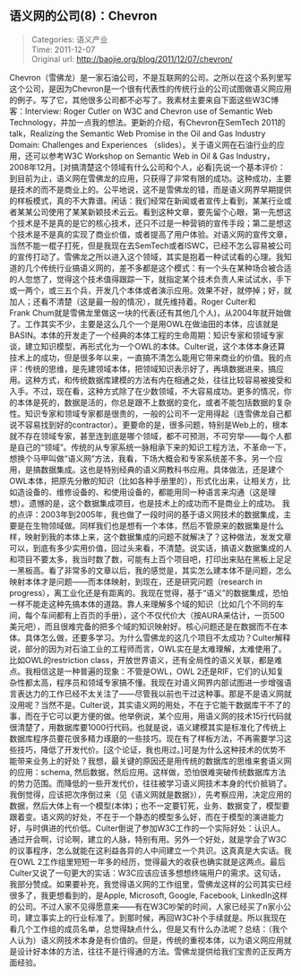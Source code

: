 语义网的公司(8)：Chevron
---
    
> Categories: 语义产业  
> Time: 2011-12-07  
> Original url: <http://baojie.org/blog/2011/12/07/chevron/>
    
Chevron（雪佛龙）是一家石油公司，不是互联网的公司。之所以在这个系列里写这个公司，是因为Chevron是一个很有代表性的传统行业的公司试图做语义网应用的例子。写了它，其他很多公司都不必写了。我素材主要来自下面这些W3C博客：Interview: Roger Cutler on W3C and Chevron use of Semantic Web Technology，并加一点我的想法。更新的介绍，有Chevron在SemTech 2011的talk，Realizing the Semantic Web Promise in the Oil and Gas Industry Domain: Challenges and Experiences （slides）。关于语义网在石油行业的应用，还可以参考W3C Workshop on Semantic Web in Oil & Gas Industry，2008年12月。[对搞清楚这个领域有什么公司和个人，必看]先说一个基本评价：到目前为止，语义网在雪佛龙的应用，只获得了非常有限的成功。这种成功，主要是技术的而不是商业上的。公平地说，这不是雪佛龙的错，而是语义网界早期提供的样板模式，真的不大靠谱。闲话：我们经常在新闻或者宣传上看到，某某行业或者某某公司使用了某某新颖技术云云。看到这种文章，要先留个心眼，第一先想这个技术是不是真的是它的核心技术，还只不过是一种营销的宣传手段；第二是想这个技术是不是真的实现了商业价值，或者提高了用户体验。对语义网的宣传文章，当然不能一棍子打死，但是我现在去SemTech或者ISWC，已经不怎么容易被公司的宣传打动了。雪佛龙之所以进入这个领域，其实是抱着一种试试看的心理。我知道的几个传统行业搞语义网的，差不多都是这个模式：有一个头在某种场合被合适的人忽悠了，觉得这个技术值得跟踪一下，就指定某个技术负责人来试试水，手下或一两个，或三五个兵，开发几个本体或者演示应用。效果不好，就停掉；好，就加人；还看不清楚（这是最一般的情况），就先维持着。Roger Culter和Frank Chum就是雪佛龙里做这一块的代表(还有其他几个人)，从2004年就开始做了。工作其实不少，主要是这么几个一个是用OWL在做油田的本体，应该就是BASIN。本体的开发走了一个经典的本体工程的生命周期：知识专家和领域专家谈，建立知识模型，再形式化为一个OWL的本体。Culter说，这个本体本身还算技术上的成功，但是很多年以来，一直搞不清怎么能用它带来商业的价值。我的点评：传统的思维，是先建领域本体，把领域知识表示好了，再填数据进来，搞应用。这种方式，和传统数据库建模的方法有内在相通之处，往往比较容易被接受和入手。不过，现在看，这种方式除了在少数领域，不大容易成功。更多的情况，你的本体是死的，数据是活的，你总是跟不上数据的变化，或者不能包括数据的复杂性。知识专家和领域专家都是很贵的，一般的公司不一定用得起（连雪佛龙自己都说不容易找到好的contractor）。更要命的是，很多问题，特别是Web上的，根本就不存在领域专家，甚至连到底是哪个领域，都不可预测，不可穷举——每个人都是自己的“领域”。传统的从专家系统一脉相承下来的知识工程方法，不革命一下，想换个马甲叫做“语义网”方法，我看，下场大概会和专家系统差不多。另一个应用，是搞数据集成。这也是特别经典的语义网教科书应用。具体做法，还是建个OWL本体，把原先分散的知识（比如各种手册里的），形式化出来，让相关方，比如造设备的、维修设备的、和使用设备的，都能用同一种语言来沟通（这是理想）。遗憾的是，这个数据集成项目，也是技术上的成功而不是商业上的成功。     我的点评：2003年到2005年，我也做了一段时间的基于语义网技术的数据集成，主要是在生物领域做。同样我们也是想有一个本体，然后不管原来的数据集是什么样，映射到我的本体上来，这个数据集成的问题不就解决了？这种做法，发发文章可以，到底有多少实用价值，回过头来看，不清楚。说实话，搞语义数据集成的人和项目不要太多，我当时数了数，可能有上百个项目吧，打印出来贴在黑板上足足一黑板高。看了非常多的文章以后，我的感觉是，其实怎么建本体不是问题，怎么映射本体才是问题——而本体映射，到现在，还是研究问题（research in progress），离工业化还是有距离的。我现在觉得，基于“语义”的数据集成，恐怕一样不能走这种先搞本体的道路。靠人来理解多个域的知识（比如几个不同的车间，每个车间都有上百页的手册），这个不仅代价大（按AURA来估计，一页500美元吧），而且很难完备的把多个域的知识映射好。核心问题还是在数据而不在本体。具体怎么做，还要多学习。为什么雪佛龙的这几个项目不太成功？Culter解释说，部分的因为对石油工业的工程师而言，OWL实在是太难理解，太难使用了。比如OWL的restriction class，开放世界语义，还有全局性的语义关联，都是难点。我相信这是一种普遍的现象：不管是OWL，OWL 2还是RIF，它们的认知复杂性都太高，程序员和领域专家搞不懂。我现在对语义网界内部试图进一步增强语言表达力的工作已经不太关注了——尽管我以前也干过这种事。那是不是语义网就没用呢？当然不是。Culter说，其实语义网的用处，不在于它能干数据库干不了的事，而在于它可以更方便的做。他举例说，某个应用，用语义网的技术15行代码就很清楚了，用数据库要1000行代码。也就是说，语义建模其实是标准化了传统上数据库程序员要花很多精力琢磨的一些技巧。现在有了样板方法，不再需要学习这些技巧，降低了开发代价。[这个论证，我也用过。]可是为什么这种技术的优势不能带来业务上的好处？我想，最关键的原因还是用传统的数据库的思维来套语义网的应用：schema, 然后数据，然后应用。这样做，恐怕很难突破传统数据库方法的势力范围。而降低的一些开发代价，往往被学习语义网技术本身的代价抵销了。我倒觉得，应该把次序倒过来（见《语义网就是数据》），先考察应用，决定应用的数据，然后大体上有一个模型(本体)；也不一定要钉死，业务、数据变了，模型要跟着变。语义网的好处，不在于一个静态的模型多么好，而在于模型的演进能力好，与时俱进的代价低。Culter倒说了参加W3C工作的一个实际好处：认识人。通过开会啊，讨论啊，建立的人脉，特别有用。另外一个好处，就是学会了W3C的议事程序，怎么就能在这利益各异的人中间建立一个共识。这真真是大实话。我在OWL 2工作组里短短一年多的经历，觉得最大的收获也确实就是这两点。最后Culter又说了一句更大的实话：W3C应该应该多想想终端用户的需求。这句话，我部分赞成。如果要补充，我觉得语义网的工作组里，雪佛龙这样的公司其实已经很多了，我更想看到的，是Apple, Microsoft, Google, Facebook, LinkedIn这样的公司。不过人家不见得愿意来——有在W3C吵架的时间，人家已经买了n家小公司，建立事实上的行业标准了。到那时候，再回W3C补个手续就是。所以我现在看几个工作组的成员名单，总觉得缺点什么，但是又有什么办法呢？总结：（我个人认为）语义网技术本身是有价值的。但是，传统的重视本体，以为语义网应用就是设计好本体的方法，往往不是行得通的方法。雪佛龙提供给我们宝贵的正反两方面经验。     
    